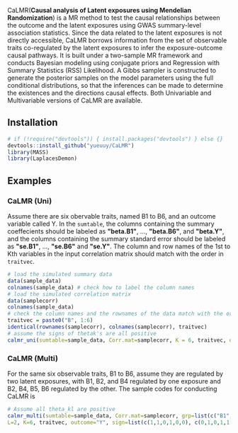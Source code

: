 CaLMR(**Causal analysis of Latent exposures using Mendelian Randomization**) is a MR method to test the causal relationships between the outcome and the latent exposures using GWAS summary-level association statistics. Since the data related to the latent exposures is not directly accessible, CaLMR borrows information from the set of observable traits co-regulated by the latent exposures to infer the exposure-outcome causal pathways. It is built under a two-sample MR framework and conducts Bayesian modeling using conjugate priors and Regression with Summary Statistics (RSS) Likelihood. A Gibbs sampler is constructed to generate the posterior samples on the model parameters using the full conditional distributions, so that the inferences can be made to determine the existences and the directions causal effects. Both Univariable and Multivariable versions of CaLMR are available.
## Installation
``` R
# if (!require("devtools")) { install.packages("devtools") } else {}
devtools::install_github("yueuuy/CaLMR")
library(MASS)
library(LaplacesDemon)
```

## Examples
### CaLMR (Uni)
Assume there are six obervable traits, named B1 to B6, and an outcome variable called Y. In the ``sumtable``, the columns containing the summary coeffecients should be labeled as **"beta.B1"**, \..., **"beta.B6"**, and **"beta.Y"**, and the columns containing the summary standard error should be labeled as **"se.B1"**, \..., **"se.B6"** and **"se.Y"**. The column and row names of the 1st to Kth variables in the input correlation matrix should match with the order in ``traitvec``.
``` R
# load the simulated summary data 
data(sample_data)
colnames(sample_data) # check how to label the column names
# load the simulated correlation matrix
data(samplecorr)
colnames(sample_data)
# check the column names and the rownames of the data match with the orders in traitvec
traitvec = paste0("B", 1:6)
identical(rownames(samplecorr), colnames(samplecorr), traitvec)
# assume the signs of thetak's are all positive
calmr_uni(sumtable=sample_data, Corr.mat=samplecorr, K = 6, traitvec, outcome="Y", sign=rep(1,K), T, burnin)
```

### CaLMR (Multi)
For the same six observable traits, B1 to B6, assume they are regulated by two latent exposures, with B1, B2, and B4 regulated by one exposure and B2, B4, B5, B6 regulated by the other. The sample codes for conducting CaLMR is 
``` R
# Assume all theta_kl are positive
calmr_multi(sumtable=sample_data, Corr.mat=samplecorr, grp=list(c("B1", "B2", "B4"), ("B2", "B4", "B5", "B6")),
L=2, K=6, traitvec, outcome="Y", sign=list(c(1,1,0,1,0,0), c(0,1,0,1,1,1)), T, burnin)
